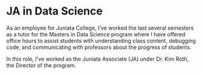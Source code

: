 # JA in Data Science
As an employee for Juniata College, I've worked the last several semesters as a tutor for the Masters in Data Science program where I have offered office hours to assist students with understanding class content, debugging code, and communicating with professors about the progress of students.

In this role, I've worked as the Juniata Associate (JA) under Dr. Kim Roth, the Director of the program. 

